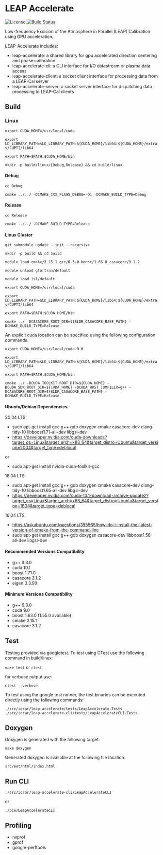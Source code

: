 # LEAP Accelerate

![License](https://img.shields.io/badge/license-LGPL_2.1-blue)
[![Build Status](https://travis-ci.com/ICRAR/leap-accelerate.svg?token=1YzqBsytWggkjwq3sjZP&branch=master)](https://travis-ci.com/ICRAR/leap-accelerate)

Low-frequency Excision of the Atmosphere in Parallel (LEAP) Calibration using GPU acceleration.

LEAP-Accelerate includes:

* leap-accelerate: a shared library for gpu accelerated direction centering and phase calibration
* leap-accelerate-cli: a CLI interface for I/O datastream or plasma data access 
* leap-accelerate-client: a socket client interface for processing data from a LEAP-Cal server
* leap-accelerate-server: a socket server interface for dispatching data processing to LEAP-Cal clients

## Build

### Linux

`export CUDA_HOME=/usr/local/cuda`

`export LD_LIBRARY_PATH=$LD_LIBRARY_PATH:${CUDA_HOME}/lib64:${CUDA_HOME}/extras/CUPTI/lib64`

`export PATH=$PATH:$CUDA_HOME/bin`

`mkdir -p build/linux/{Debug,Release} && cd build/linux`

#### Debug

`cd Debug`

`cmake ../../ -DCMAKE_CXX_FLAGS_DEBUG=-O1 -DCMAKE_BUILD_TYPE=Debug`

#### Release

`cd Release`

`cmake ../../ -DCMAKE_BUILD_TYPE=Release`

#### Linux Cluster

`git submodule update --init --recursive`

`mkdir -p build && cd build`

`module load cmake/3.15.1 gcc/6.3.0 boost/1.66.0 casacore/3.1.2`

`module unload gfortran/default`

`module load isl/default`

`export CUDA_HOME=/usr/local/cuda`

`export LD_LIBRARY_PATH=$LD_LIBRARY_PATH:${CUDA_HOME}/lib64:${CUDA_HOME}/extras/CUPTI/lib64`

`export PATH=$PATH:$CUDA_HOME/bin`

`cmake ../ -DCASACORE_ROOT_DIR=${BLDR_CASACORE_BASE_PATH} -DCMAKE_BUILD_TYPE=Release`

An explicit cuda location can be specified using the following configuration commands:

`export CUDA_HOME=/usr/local/cuda-9.0`

`export LD_LIBRARY_PATH=$LD_LIBRARY_PATH:${CUDA_HOME}/lib64:${CUDA_HOME}/extras/CUPTI/lib64`

`export PATH=$PATH:$CUDA_HOME/bin`

`cmake ../ -DCUDA_TOOLKIT_ROOT_DIR=${CUDA_HOME} -DCUDA_SDK_ROOT_DIR=${CUDA_HOME} -DCUDA_HOST_COMPILER=g++ -DCASACORE_ROOT_DIR=${BLDR_CASACORE_BASE_PATH} -DCMAKE_BUILD_TYPE=Release`

#### Ubuntu/Debian Dependencies

20.04 LTS

* sudo apt-get install gcc g++ gdb doxygen cmake casacore-dev clang-tidy-10 libboost1.71-all-dev libgsl-dev
* https://developer.nvidia.com/cuda-downloads?target_os=Linux&target_arch=x86_64&target_distro=Ubuntu&target_version=2004&target_type=deblocal

or

* sudo apt-get install nvidia-cuda-toolkit-gcc

18.04 LTS

* sudo apt-get install gcc g++ gdb doxygen cmake casacore-dev clang-tidy-10 libboost1.65-all-dev libgsl-dev
* https://developer.nvidia.com/cuda-10.1-download-archive-update2?target_os=Linux&target_arch=x86_64&target_distro=Ubuntu&target_version=1804&target_type=deblocal

16.04 LTS

* https://askubuntu.com/questions/355565/how-do-i-install-the-latest-version-of-cmake-from-the-command-line
* sudo apt-get install gcc g++ gdb doxygen casacore-dev libboost1.58-all-dev libgsl-dev

#### Recommended Versions Compatibility

* g++ 9.3.0
* cuda 10.1
* boost 1.71.0
* casacore 3.1.2
* eigen 3.3.90

#### Minimum Versions Compatibility

* g++ 6.3.0
* cuda 9.0
* boost 1.63.0 (1.55.0 available)
* cmake 3.15.1
* casacore 3.1.2

## Test

Testing provided via googletest. To test using CTest use the following command in build/linux:

`make test` or `ctest`

for verbose output use:

`ctest --verbose`

To test using the google test runner, the test binaries can be executed directly using the following commands:

`./src/icrar/leap-accelerate/tests/LeapAccelerate.Tests`
`./src/icrar/leap-accelerate-cli/tests/LeapAccelerateCLI.Tests`

## Doxygen

Doxygen is generated with the following target:

`make doxygen`

Generated doxygen is available at the following file location:

`src/out/html/index.html`

## Run CLI

`./src/icrar/leap-accelerate-cli/LeapAccelerateCLI`

or

`./bin/LeapAccelerateCLI`

## Profiling

* nvprof
* gprof
* google-perftools

